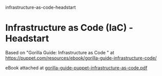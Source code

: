 infrastructure-as-code-headstart
# Infrastructure as Code (IaC) - Headstart

Based on "Gorilla Guide: Infrastructure as Code " at https://puppet.com/resources/ebook/gorilla-guide-infrastructure-code/

eBook attached at [gorilla-guide-puppet-infrastructure-as-code.pdf](https://github.com/vanHeemstraSystems/infrastructure-as-code-headstart/files/7903935/gorilla-guide-puppet-infrastructure-as-code.pdf)
